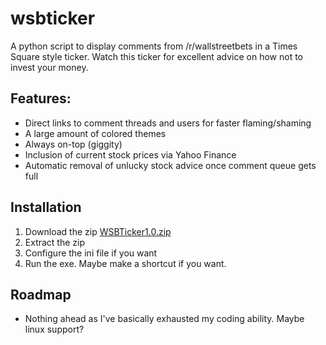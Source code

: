 # wsbticker
A python script to display comments from /r/wallstreetbets in a Times Square style ticker. Watch this ticker for excellent advice on how not to invest your money.

## Features:
- Direct links to comment threads and users for faster flaming/shaming
- A large amount of colored themes
- Always on-top (giggity)
- Inclusion of current stock prices via Yahoo Finance
- Automatic removal of unlucky stock advice once comment queue gets full


## Installation
1. Download the zip <a id="raw-url" href="https://github.com/ArobertsStratoIT/wsbticker/raw/master/dist/WSBTicker1.0.zip">WSBTicker1.0.zip</a>
2. Extract the zip
3. Configure the ini file if you want
4. Run the exe. Maybe make a shortcut if you want.

## Roadmap
- Nothing ahead as I've basically exhausted my coding ability. Maybe linux support?
